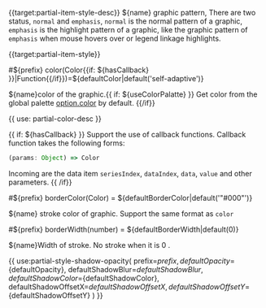 {{target:partial-item-style-desc}}
${name} graphic pattern, There are two status, `normal` and `emphasis`, `normal` is the normal pattern of a graphic, `emphasis` is the highlight pattern of a graphic, like the graphic pattern of `emphasis` when mouse hovers over or legend linkage highlights. 

{{target:partial-item-style}}

#${prefix} color(Color{{if: ${hasCallback} }}|Function{{/if}})=${defaultColor|default('self-adaptive')}

${name}color of the graphic.{{ if: ${useColorPalatte} }} Get color from the global palette [option.color](~color) by default.  {{/if}}

{{ use: partial-color-desc }}

{{ if: ${hasCallback} }}
Support the use of callback functions. Callback function takes the following forms: 
```js
(params: Object) => Color
```
Incoming are the data item `seriesIndex`, `dataIndex`, `data`, `value` and other parameters.
{{ /if}}

#${prefix} borderColor(Color) = ${defaultBorderColor|default('"#000"')}

${name} stroke color of graphic. Support the same format as `color`


#${prefix} borderWidth(number) = ${defaultBorderWidth|default(0)}

${name}Width of stroke. No stroke when it is 0 .

{{ use:partial-style-shadow-opacity(
    prefix=${prefix},
    defaultOpacity=${defaultOpacity},
    defaultShadowBlur=${defaultShadowBlur},
    defaultShadowColor=${defaultShadowColor},
    defaultShadowOffsetX=${defaultShadowOffsetX},
    defaultShadowOffsetY=${defaultShadowOffsetY}
) }}
